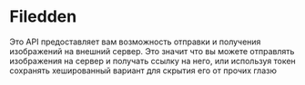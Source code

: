 # Filedden

Это API предоставляет вам возможность отправки и получения изображений на внешний сервер.
Это значит что вы можете отправлять изображения на сервер и получать ссылку на него, или используя токен сохранять хешированный вариант для скрытия его от прочих глазю

